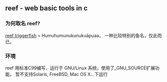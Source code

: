 ## reef - web basic tools in c

### 为何取名 reef?

[reef triggerfish](https://en.wikipedia.org/wiki/Reef_triggerfish) = Humuhumunukunukuāpuaa，
一种比较特别的鱼名，仅此而已。


### 环境

reef 用标准C99编写，运行于 GNU/Linux 系统，使用了\_GNU_SOURCE扩展功能。
暂不支持Solaris, FreeBSD, Mac OS X...下运行
